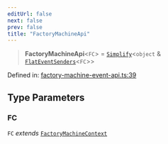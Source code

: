 ```yaml
---
editUrl: false
next: false
prev: false
title: "FactoryMachineApi"
---
```


> **FactoryMachineApi**\<`FC`\> = [`Simplify`](/docs/src/content/docs/reference/type-aliases/simplify/)\<`object` & [`FlatEventSenders`](/docs/src/content/docs/reference/type-aliases/flateventsenders/)\<`FC`\>\>

Defined in: [factory-machine-event-api.ts:39](https://github.com/WinstonFassett/matchina/blob/2d22b2187dda803854f54b63fe09d04bd833387d/src/factory-machine-event-api.ts#L39)

## Type Parameters

### FC

`FC` *extends* [`FactoryMachineContext`](/docs/src/content/docs/reference/interfaces/factorymachinecontext/)
